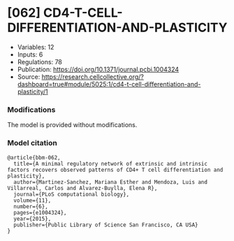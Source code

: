 # \[062\] CD4-T-CELL-DIFFERENTIATION-AND-PLASTICITY

 - Variables: 12
 - Inputs: 6
 - Regulations: 78
 - Publication: https://doi.org/10.1371/journal.pcbi.1004324
 - Source: https://research.cellcollective.org/?dashboard=true#module/5025:1/cd4-t-cell-differentiation-and-plasticity/1


### Modifications

The model is provided without modifications.

### Model citation

```
@article{bbm-062,
  title={A minimal regulatory network of extrinsic and intrinsic factors recovers observed patterns of CD4+ T cell differentiation and plasticity},
  author={Martinez-Sanchez, Mariana Esther and Mendoza, Luis and Villarreal, Carlos and Alvarez-Buylla, Elena R},
  journal={PLoS computational biology},
  volume={11},
  number={6},
  pages={e1004324},
  year={2015},
  publisher={Public Library of Science San Francisco, CA USA}
}

```

